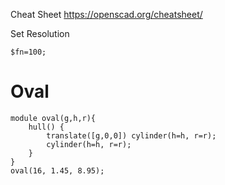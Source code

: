 Cheat Sheet
https://openscad.org/cheatsheet/

Set Resolution
```
$fn=100;
```

# Oval
```
module oval(g,h,r){
    hull() {
        translate([g,0,0]) cylinder(h=h, r=r);
        cylinder(h=h, r=r);
    }
}
oval(16, 1.45, 8.95);
```

